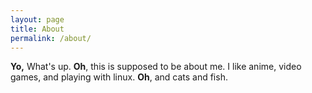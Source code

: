 ```yaml
---
layout: page
title: About
permalink: /about/
---
```


**Yo,** What's up.  **Oh**, this is supposed to be about me.  I like anime, video games, and playing with linux.  **Oh**, and cats and fish.  
<!--stackedit_data:
eyJoaXN0b3J5IjpbMTQ1NTUwMzg1M119
-->
